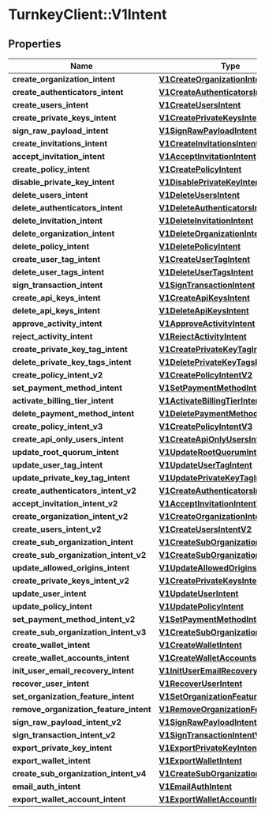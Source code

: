 # TurnkeyClient::V1Intent

## Properties
Name | Type | Description | Notes
------------ | ------------- | ------------- | -------------
**create_organization_intent** | [**V1CreateOrganizationIntent**](V1CreateOrganizationIntent.md) |  | 
**create_authenticators_intent** | [**V1CreateAuthenticatorsIntent**](V1CreateAuthenticatorsIntent.md) |  | [optional] 
**create_users_intent** | [**V1CreateUsersIntent**](V1CreateUsersIntent.md) |  | [optional] 
**create_private_keys_intent** | [**V1CreatePrivateKeysIntent**](V1CreatePrivateKeysIntent.md) |  | [optional] 
**sign_raw_payload_intent** | [**V1SignRawPayloadIntent**](V1SignRawPayloadIntent.md) |  | [optional] 
**create_invitations_intent** | [**V1CreateInvitationsIntent**](V1CreateInvitationsIntent.md) |  | [optional] 
**accept_invitation_intent** | [**V1AcceptInvitationIntent**](V1AcceptInvitationIntent.md) |  | [optional] 
**create_policy_intent** | [**V1CreatePolicyIntent**](V1CreatePolicyIntent.md) |  | [optional] 
**disable_private_key_intent** | [**V1DisablePrivateKeyIntent**](V1DisablePrivateKeyIntent.md) |  | [optional] 
**delete_users_intent** | [**V1DeleteUsersIntent**](V1DeleteUsersIntent.md) |  | [optional] 
**delete_authenticators_intent** | [**V1DeleteAuthenticatorsIntent**](V1DeleteAuthenticatorsIntent.md) |  | [optional] 
**delete_invitation_intent** | [**V1DeleteInvitationIntent**](V1DeleteInvitationIntent.md) |  | [optional] 
**delete_organization_intent** | [**V1DeleteOrganizationIntent**](V1DeleteOrganizationIntent.md) |  | [optional] 
**delete_policy_intent** | [**V1DeletePolicyIntent**](V1DeletePolicyIntent.md) |  | [optional] 
**create_user_tag_intent** | [**V1CreateUserTagIntent**](V1CreateUserTagIntent.md) |  | [optional] 
**delete_user_tags_intent** | [**V1DeleteUserTagsIntent**](V1DeleteUserTagsIntent.md) |  | [optional] 
**sign_transaction_intent** | [**V1SignTransactionIntent**](V1SignTransactionIntent.md) |  | [optional] 
**create_api_keys_intent** | [**V1CreateApiKeysIntent**](V1CreateApiKeysIntent.md) |  | [optional] 
**delete_api_keys_intent** | [**V1DeleteApiKeysIntent**](V1DeleteApiKeysIntent.md) |  | [optional] 
**approve_activity_intent** | [**V1ApproveActivityIntent**](V1ApproveActivityIntent.md) |  | [optional] 
**reject_activity_intent** | [**V1RejectActivityIntent**](V1RejectActivityIntent.md) |  | [optional] 
**create_private_key_tag_intent** | [**V1CreatePrivateKeyTagIntent**](V1CreatePrivateKeyTagIntent.md) |  | [optional] 
**delete_private_key_tags_intent** | [**V1DeletePrivateKeyTagsIntent**](V1DeletePrivateKeyTagsIntent.md) |  | [optional] 
**create_policy_intent_v2** | [**V1CreatePolicyIntentV2**](V1CreatePolicyIntentV2.md) |  | [optional] 
**set_payment_method_intent** | [**V1SetPaymentMethodIntent**](V1SetPaymentMethodIntent.md) |  | [optional] 
**activate_billing_tier_intent** | [**V1ActivateBillingTierIntent**](V1ActivateBillingTierIntent.md) |  | [optional] 
**delete_payment_method_intent** | [**V1DeletePaymentMethodIntent**](V1DeletePaymentMethodIntent.md) |  | [optional] 
**create_policy_intent_v3** | [**V1CreatePolicyIntentV3**](V1CreatePolicyIntentV3.md) |  | [optional] 
**create_api_only_users_intent** | [**V1CreateApiOnlyUsersIntent**](V1CreateApiOnlyUsersIntent.md) |  | [optional] 
**update_root_quorum_intent** | [**V1UpdateRootQuorumIntent**](V1UpdateRootQuorumIntent.md) |  | [optional] 
**update_user_tag_intent** | [**V1UpdateUserTagIntent**](V1UpdateUserTagIntent.md) |  | [optional] 
**update_private_key_tag_intent** | [**V1UpdatePrivateKeyTagIntent**](V1UpdatePrivateKeyTagIntent.md) |  | [optional] 
**create_authenticators_intent_v2** | [**V1CreateAuthenticatorsIntentV2**](V1CreateAuthenticatorsIntentV2.md) |  | [optional] 
**accept_invitation_intent_v2** | [**V1AcceptInvitationIntentV2**](V1AcceptInvitationIntentV2.md) |  | [optional] 
**create_organization_intent_v2** | [**V1CreateOrganizationIntentV2**](V1CreateOrganizationIntentV2.md) |  | [optional] 
**create_users_intent_v2** | [**V1CreateUsersIntentV2**](V1CreateUsersIntentV2.md) |  | [optional] 
**create_sub_organization_intent** | [**V1CreateSubOrganizationIntent**](V1CreateSubOrganizationIntent.md) |  | [optional] 
**create_sub_organization_intent_v2** | [**V1CreateSubOrganizationIntentV2**](V1CreateSubOrganizationIntentV2.md) |  | [optional] 
**update_allowed_origins_intent** | [**V1UpdateAllowedOriginsIntent**](V1UpdateAllowedOriginsIntent.md) |  | [optional] 
**create_private_keys_intent_v2** | [**V1CreatePrivateKeysIntentV2**](V1CreatePrivateKeysIntentV2.md) |  | [optional] 
**update_user_intent** | [**V1UpdateUserIntent**](V1UpdateUserIntent.md) |  | [optional] 
**update_policy_intent** | [**V1UpdatePolicyIntent**](V1UpdatePolicyIntent.md) |  | [optional] 
**set_payment_method_intent_v2** | [**V1SetPaymentMethodIntentV2**](V1SetPaymentMethodIntentV2.md) |  | [optional] 
**create_sub_organization_intent_v3** | [**V1CreateSubOrganizationIntentV3**](V1CreateSubOrganizationIntentV3.md) |  | [optional] 
**create_wallet_intent** | [**V1CreateWalletIntent**](V1CreateWalletIntent.md) |  | [optional] 
**create_wallet_accounts_intent** | [**V1CreateWalletAccountsIntent**](V1CreateWalletAccountsIntent.md) |  | [optional] 
**init_user_email_recovery_intent** | [**V1InitUserEmailRecoveryIntent**](V1InitUserEmailRecoveryIntent.md) |  | [optional] 
**recover_user_intent** | [**V1RecoverUserIntent**](V1RecoverUserIntent.md) |  | [optional] 
**set_organization_feature_intent** | [**V1SetOrganizationFeatureIntent**](V1SetOrganizationFeatureIntent.md) |  | [optional] 
**remove_organization_feature_intent** | [**V1RemoveOrganizationFeatureIntent**](V1RemoveOrganizationFeatureIntent.md) |  | [optional] 
**sign_raw_payload_intent_v2** | [**V1SignRawPayloadIntentV2**](V1SignRawPayloadIntentV2.md) |  | [optional] 
**sign_transaction_intent_v2** | [**V1SignTransactionIntentV2**](V1SignTransactionIntentV2.md) |  | [optional] 
**export_private_key_intent** | [**V1ExportPrivateKeyIntent**](V1ExportPrivateKeyIntent.md) |  | [optional] 
**export_wallet_intent** | [**V1ExportWalletIntent**](V1ExportWalletIntent.md) |  | [optional] 
**create_sub_organization_intent_v4** | [**V1CreateSubOrganizationIntentV4**](V1CreateSubOrganizationIntentV4.md) |  | [optional] 
**email_auth_intent** | [**V1EmailAuthIntent**](V1EmailAuthIntent.md) |  | [optional] 
**export_wallet_account_intent** | [**V1ExportWalletAccountIntent**](V1ExportWalletAccountIntent.md) |  | [optional] 

